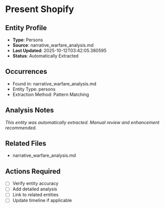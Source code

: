 # Present Shopify

## Entity Profile
- **Type**: Persons
- **Source**: narrative_warfare_analysis.md
- **Last Updated**: 2025-10-12T03:42:05.380595
- **Status**: Automatically Extracted

## Occurrences
- Found in: narrative_warfare_analysis.md
- Entity Type: persons
- Extraction Method: Pattern Matching

## Analysis Notes
*This entity was automatically extracted. Manual review and enhancement recommended.*

## Related Files
- narrative_warfare_analysis.md

## Actions Required
- [ ] Verify entity accuracy
- [ ] Add detailed analysis
- [ ] Link to related entities
- [ ] Update timeline if applicable

